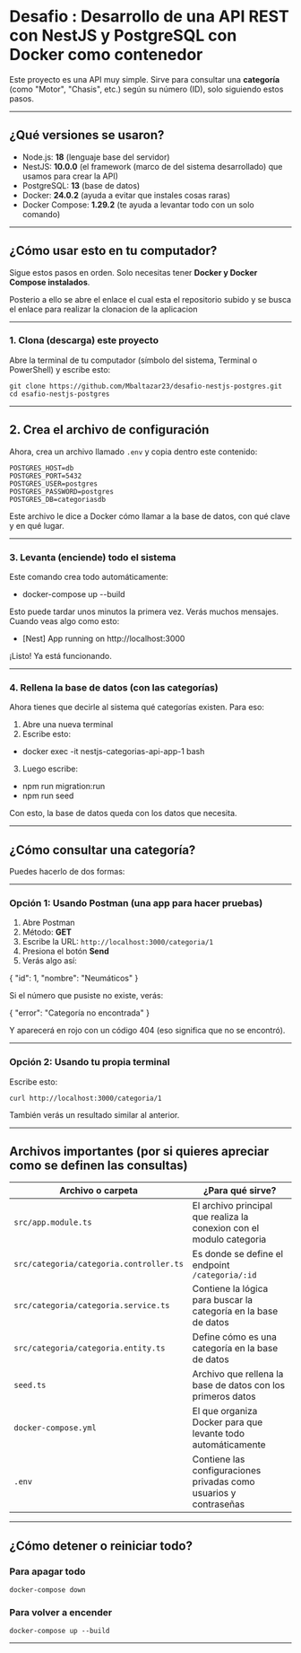 #  Desafio : Desarrollo de una API REST con NestJS y PostgreSQL con Docker como contenedor

Este proyecto es una API muy simple. Sirve para consultar una **categoría** (como "Motor", "Chasis", etc.) según su número (ID), solo siguiendo estos pasos.

---

##  ¿Qué versiones se usaron?

- Node.js: **18** (lenguaje base del servidor)
- NestJS: **10.0.0** (el framework (marco de del sistema desarrollado) que usamos para crear la API)
- PostgreSQL: **13** (base de datos)
- Docker: **24.0.2** (ayuda a evitar que instales cosas raras)
- Docker Compose: **1.29.2** (te ayuda a levantar todo con un solo comando)

---

##  ¿Cómo usar esto en tu computador?

Sigue estos pasos en orden. Solo necesitas tener **Docker y Docker Compose instalados**.

Posterio a ello se abre el enlace el cual esta el repositorio subido y se busca el enlace para realizar la clonacion de la aplicacion 

---

### 1. Clona (descarga) este proyecto

Abre la terminal de tu computador (símbolo del sistema, Terminal o PowerShell) y escribe esto:

```
git clone https://github.com/Mbaltazar23/desafio-nestjs-postgres.git
cd esafio-nestjs-postgres
````

---

## 2. Crea el archivo de configuración

Ahora, crea un archivo llamado `.env` y copia dentro este contenido:

```
POSTGRES_HOST=db
POSTGRES_PORT=5432
POSTGRES_USER=postgres
POSTGRES_PASSWORD=postgres
POSTGRES_DB=categoriasdb

```

Este archivo le dice a Docker cómo llamar a la base de datos, con qué clave y en qué lugar.

---

### 3. Levanta (enciende) todo el sistema

Este comando crea todo automáticamente:

- docker-compose up --build

Esto puede tardar unos minutos la primera vez. Verás muchos mensajes. Cuando veas algo como esto:

- [Nest] App running on http://localhost:3000


¡Listo! Ya está funcionando.

---

### 4. Rellena la base de datos (con las categorías)

Ahora tienes que decirle al sistema qué categorías existen. Para eso:

1. Abre una nueva terminal
2. Escribe esto:

- docker exec -it nestjs-categorias-api-app-1 bash


3. Luego escribe:

- npm run migration:run
- npm run seed


Con esto, la base de datos queda con los datos que necesita.

---

##  ¿Cómo consultar una categoría?

Puedes hacerlo de dos formas:

---

### Opción 1: Usando Postman (una app para hacer pruebas)

1. Abre Postman
2. Método: **GET**
3. Escribe la URL: `http://localhost:3000/categoria/1`
4. Presiona el botón **Send**
5. Verás algo así:


{
  "id": 1,
  "nombre": "Neumáticos"
}


Si el número que pusiste no existe, verás:


{
  "error": "Categoría no encontrada"
}


Y aparecerá en rojo con un código 404 (eso significa que no se encontró).

---

### Opción 2: Usando tu propia terminal

Escribe esto:

```
curl http://localhost:3000/categoria/1
```

También verás un resultado similar al anterior.

---

##  Archivos importantes (por si quieres apreciar como se definen las consultas)

| Archivo o carpeta                       | ¿Para qué sirve?                                                     |
| --------------------------------------- | ---------------------------------------------------------------------|
| `src/app.module.ts`                     | El archivo principal que realiza la conexion con el modulo categoria |                            
| `src/categoria/categoria.controller.ts` | Es donde se define el endpoint `/categoria/:id`                      |
| `src/categoria/categoria.service.ts`    | Contiene la lógica para buscar la categoría en la base de datos      |
| `src/categoria/categoria.entity.ts`     | Define cómo es una categoría en la base de datos                     |
| `seed.ts`                               | Archivo que rellena la base de datos con los primeros datos          |
| `docker-compose.yml`                    | El que organiza Docker para que levante todo automáticamente         |
| `.env`                                  | Contiene las configuraciones privadas como usuarios y contraseñas    |

---

##  ¿Cómo detener o reiniciar todo?

### Para apagar todo

``` docker-compose down ```

### Para volver a encender

``` docker-compose up --build ```


---

